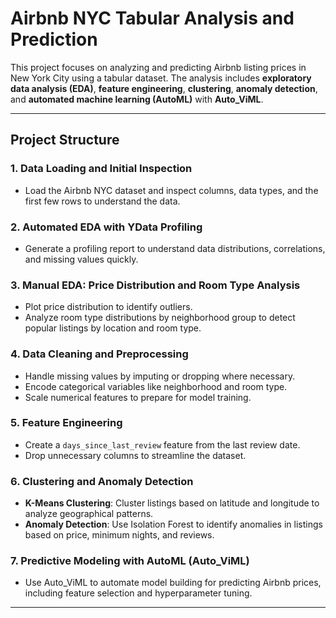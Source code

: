 # Airbnb NYC Tabular Analysis and Prediction

This project focuses on analyzing and predicting Airbnb listing prices in New York City using a tabular dataset. The analysis includes **exploratory data analysis (EDA)**, **feature engineering**, **clustering**, **anomaly detection**, and **automated machine learning (AutoML)** with **Auto_ViML**.

---

## Project Structure

### 1. **Data Loading and Initial Inspection**
   - Load the Airbnb NYC dataset and inspect columns, data types, and the first few rows to understand the data.

### 2. **Automated EDA with YData Profiling**
   - Generate a profiling report to understand data distributions, correlations, and missing values quickly.

### 3. **Manual EDA: Price Distribution and Room Type Analysis**
   - Plot price distribution to identify outliers.
   - Analyze room type distributions by neighborhood group to detect popular listings by location and room type.

### 4. **Data Cleaning and Preprocessing**
   - Handle missing values by imputing or dropping where necessary.
   - Encode categorical variables like neighborhood and room type.
   - Scale numerical features to prepare for model training.

### 5. **Feature Engineering**
   - Create a `days_since_last_review` feature from the last review date.
   - Drop unnecessary columns to streamline the dataset.

### 6. **Clustering and Anomaly Detection**
   - **K-Means Clustering**: Cluster listings based on latitude and longitude to analyze geographical patterns.
   - **Anomaly Detection**: Use Isolation Forest to identify anomalies in listings based on price, minimum nights, and reviews.

### 7. **Predictive Modeling with AutoML (Auto_ViML)**
   - Use Auto_ViML to automate model building for predicting Airbnb prices, including feature selection and hyperparameter tuning.

---
